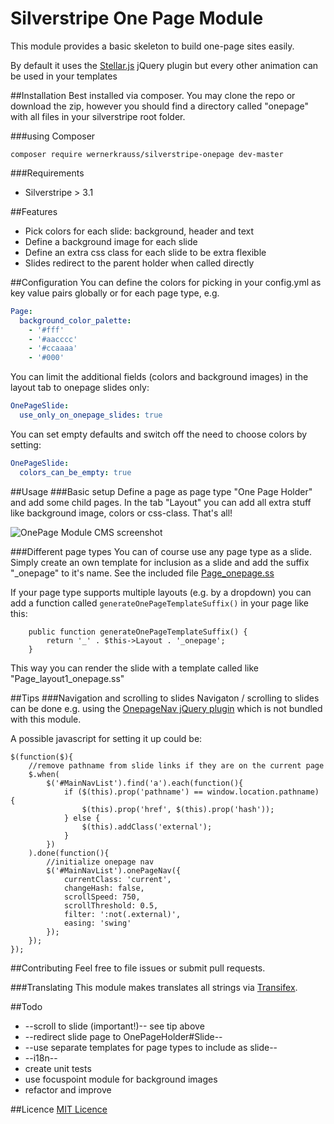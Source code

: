 # Silverstripe One Page Module

This module provides a basic skeleton to build one-page sites easily.

By default it uses the [Stellar.js](http://markdalgleish.com/projects/stellar.js/) jQuery plugin but every other animation can be used in your templates

##Installation
Best installed via composer. You may clone the repo or download the zip, however you should find a directory called "onepage" with all files in your silverstripe root folder.

###using Composer
```
composer require wernerkrauss/silverstripe-onepage dev-master
```

###Requirements
  * Silverstripe > 3.1
  
##Features
  * Pick colors for each slide: background, header and text
  * Define a background image for each slide
  * Define an extra css class for each slide to be extra flexible
  * Slides redirect to the parent holder when called directly

##Configuration
You can define the colors for picking in your config.yml as key value pairs globally or for each page type, e.g.

```yml
Page:
  background_color_palette: 
    - '#fff'
    - '#aacccc'
    - '#ccaaaa'
    - '#000'
```

You can limit the additional fields (colors and background images) in the layout tab to onepage slides only:
 
```yml
OnePageSlide:
  use_only_on_onepage_slides: true
```

You can set empty defaults and switch off the need to choose colors by setting:

```yml
OnePageSlide:
  colors_can_be_empty: true
```

##Usage
###Basic setup
Define a page as page type "One Page Holder" and add some child pages.
In the tab "Layout" you can add all extra stuff like background image, colors or css-class. That's all!

![OnePage Module CMS screenshot](https://github.com/wernerkrauss/silverstripe-onepage/blob/master/docs/images/onepage-screenshot-cms.jpg)

###Different page types
You can of course use any page type as a slide. Simply create an own template for inclusion as a slide and add the suffix "_onepage" to it's name. 
See the included file [Page_onepage.ss](templates/Includes/Page_onepage.ss)

If your page type supports multiple layouts (e.g. by a dropdown) you can add a function called `generateOnePageTemplateSuffix()` in your page like this:

```
	public function generateOnePageTemplateSuffix() {
		return '_' . $this->Layout . '_onepage';
	}
```

This way you can render the slide with a template called like "Page_layout1_onepage.ss"

##Tips
###Navigation and scrolling to slides
Navigaton / scrolling to slides can be done e.g. using the [OnepageNav jQuery plugin](http://github.com/davist11/jQuery-One-Page-Nav) which is not bundled with this module.

A possible javascript for setting it up could be:
```
$(function($){
    //remove pathname from slide links if they are on the current page
    $.when(
        $('#MainNavList').find('a').each(function(){
            if ($(this).prop('pathname') == window.location.pathname) {
                $(this).prop('href', $(this).prop('hash'));
            } else {
                $(this).addClass('external');
            }
        })
    ).done(function(){
        //initialize onepage nav
        $('#MainNavList').onePageNav({
            currentClass: 'current',
            changeHash: false,
            scrollSpeed: 750,
            scrollThreshold: 0.5,
            filter: ':not(.external)',
            easing: 'swing'
        });
    });
});
```

##Contributing
Feel free to file issues or submit pull requests.

###Translating
This module makes translates all strings via [Transifex](https://www.transifex.com/projects/p/silverstripe-onepage/).

##Todo
  * --scroll to slide (important!)-- see tip above
  * --redirect slide page to OnePageHolder#Slide--
  * --use separate templates for page types to include as slide--
  * --i18n--
  * create unit tests
  * use focuspoint module for background images
  * refactor and improve

##Licence
[MIT Licence](LICENSE)
